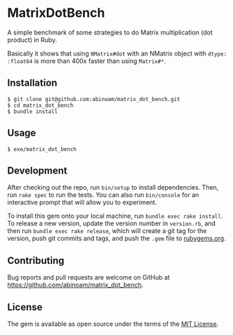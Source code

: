 # MatrixDotBench

A simple benchmark of some strategies to do Matrix multiplication (dot product) in Ruby.

Basically it shows that using `NMatrix#dot` with an NMatrix object with `dtype: :float64` is more than 400x faster than using `Matrix#*`.

## Installation

    $ git clone git@github.com:abinoam/matrix_dot_bench.git
    $ cd matrix_dot_bench
    $ bundle install

## Usage

    $ exe/matrix_dot_bench

## Development

After checking out the repo, run `bin/setup` to install dependencies. Then, run `rake spec` to run the tests. You can also run `bin/console` for an interactive prompt that will allow you to experiment.

To install this gem onto your local machine, run `bundle exec rake install`. To release a new version, update the version number in `version.rb`, and then run `bundle exec rake release`, which will create a git tag for the version, push git commits and tags, and push the `.gem` file to [rubygems.org](https://rubygems.org).

## Contributing

Bug reports and pull requests are welcome on GitHub at https://github.com/abinoam/matrix_dot_bench.


## License

The gem is available as open source under the terms of the [MIT License](http://opensource.org/licenses/MIT).


